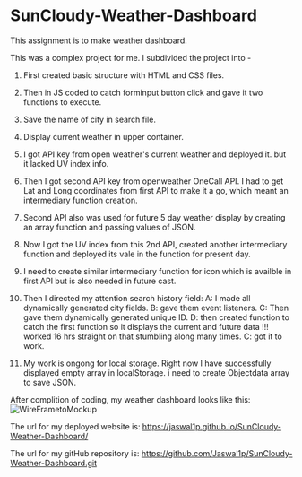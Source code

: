 # SunCloudy-Weather-Dashboard

This assignment is to make weather dashboard. 

This was a complex project for me. I subdivided the project into -

1.  First created basic structure with HTML and CSS files.
2.  Then in JS coded to catch forminput button click and gave it two functions to execute.
3.  Save the name of city in search file.
4.  Display current weather in upper container.
5.  I got API key from open weather's current weather and deployed it. but it lacked UV index info.
6.  Then I got second API key from openweather OneCall API.
    I had to get Lat and Long coordinates from first API to make it a go, which meant an intermediary function creation.
7. Second API also was used for future 5 day weather   display  by creating an array function and passing values of JSON.
8. Now I got the UV index from this 2nd API, created another intermediary function and deployed its vale in the function for present day.
9. I need to create similar intermediary function for icon which is availble in first API but is also needed in future cast.
10. Then I directed my attention search history field: 
     A: I made all dynamically generated city fields.
     B: gave them event listeners. 
     C: Then gave them dynamically generated unique ID. 
     D: then created function to catch the first function so it displays the current and future data !!! worked 16 hrs straight on that stumbling along many times.
     C: got it to work.

 11. My work is ongong for local storage. Right now I have successfully displayed empty array in localStorage. i need to create Objectdata array to save JSON.         

After complition of coding, my weather dashboard looks like this: ![WireFrametoMockup](https://user-images.githubusercontent.com/92233527/148697809-8bdfa499-3dfb-4b1b-9ec0-f8d2b1424857.png)


The url for my deployed website is: https://jaswal1p.github.io/SunCloudy-Weather-Dashboard/


The url for my gitHub repository is:  https://github.com/Jaswal1p/SunCloudy-Weather-Dashboard.git

